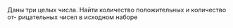  Даны три целых числа. Найти количество положительных и количество от-
 рицательных чисел в исходном наборе
